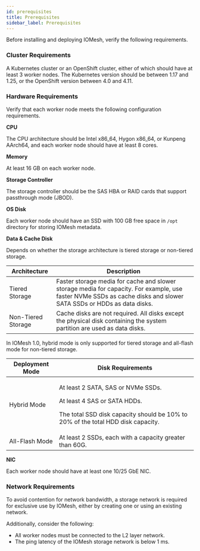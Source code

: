 ```yaml
---
id: prerequisites
title: Prerequisites
sidebar_label: Prerequisites
---
```


Before installing and deploying IOMesh, verify the following requirements.

### Cluster Requirements

A Kubernetes cluster or an OpenShift cluster, either of which should have at least 3 worker nodes. The Kubernetes version should be between 1.17 and 1.25, or the OpenShift version between 4.0 and 4.11.

### Hardware Requirements 

Verify that each worker node meets the following configuration requirements.

**CPU**

The CPU architecture should be Intel x86_64, Hygon x86_64, or Kunpeng AArch64, and each worker node should have at least 8 cores.

**Memory**

At least 16 GB on each worker node.

**Storage Controller**

The storage controller should be the SAS HBA or RAID cards that support passthrough mode (JBOD). 

**OS Disk**

Each worker node should have an SSD with 100 GB free space in `/opt` directory for storing IOMesh metadata.

**Data & Cache Disk**

Depends on whether the storage architecture is tiered storage or non-tiered storage.

|Architecture|Description|
|---|---|
|Tiered Storage| Faster storage media for cache and slower storage media for capacity. For example, use faster NVMe SSDs as cache disks and slower SATA SSDs or HDDs as data disks.|
|Non-Tiered Storage|Cache disks are not required. All disks except the physical disk containing the system partition are used as data disks.|

In IOMesh 1.0, hybrid mode is only supported for tiered storage and all-flash mode for non-tiered storage.

|Deployment Mode|Disk Requirements|
|---|---|
|Hybrid Mode|<p>At least 2 SATA, SAS or NVMe SSDs.</p><p>At least 4 SAS or SATA HDDs.</P><p>The total SSD disk capacity should be 10% to 20% of the total HDD disk capacity.</P>|
|All-Flash Mode|At least 2 SSDs, each with a capacity greater than 60G.|

**NIC**

Each worker node should have at least one 10/25 GbE NIC.

### Network Requirements
To avoid contention for network bandwidth, a storage network is required for exclusive use by IOMesh, either by creating one or using an existing network.

Additionally, consider the following:
- All worker nodes must be connected to the L2 layer network.
- The ping latency of the IOMesh storage network is below 1 ms.

